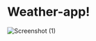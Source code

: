# Weather-app!

![Screenshot (1)](https://github.com/mimansa30/Weather-app/assets/89302523/46dcb562-9f55-49d7-a3aa-101a1cd63495)
